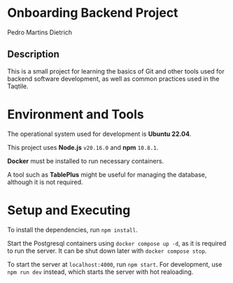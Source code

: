 # Onboarding Backend Project

Pedro Martins Dietrich

## Description

This is a small project for learning the basics of Git and other tools used for backend software development, as well as common practices used in the Taqtile.

# Environment and Tools

The operational system used for development is **Ubuntu 22.04**.

This project uses **Node.js** `v20.16.0` and **npm** `10.8.1`.

**Docker** must be installed to run necessary containers.

A tool such as **TablePlus** might be useful for managing the database, although it is not required.

# Setup and Executing

To install the dependencies, run `npm install`.

Start the Postgresql containers using `docker compose up -d`, as it is required to run the server.
It can be shut down later with `docker compose stop`.

To start the server at `localhost:4000`, run `npm start`.
For development, use `npm run dev` instead, which starts the server with hot realoading.
